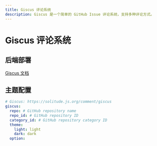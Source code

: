 ```yaml
---
title: Giscus 评论系统
description: Giscus 是一个简单的 GitHub Issue 评论系统，支持多种评论方式。
---
```


# Giscus 评论系统

## 后端部署

[Giscus 文档](https://giscus.app/zh-CN)

## 主题配置

```yaml
# Giscus: https://solitude.js.org/comment/giscus
giscus:
  repo: # GitHub repository name
  repo_id: # GitHub repository ID
  category_id: # GitHub repository category ID
  theme:
    light: light
    dark: dark
  option:
```